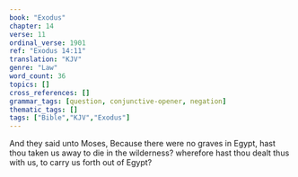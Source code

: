 ```yaml
---
book: "Exodus"
chapter: 14
verse: 11
ordinal_verse: 1901
ref: "Exodus 14:11"
translation: "KJV"
genre: "Law"
word_count: 36
topics: []
cross_references: []
grammar_tags: [question, conjunctive-opener, negation]
thematic_tags: []
tags: ["Bible","KJV","Exodus"]
---
```

And they said unto Moses, Because there were no graves in Egypt, hast thou taken us away to die in the wilderness? wherefore hast thou dealt thus with us, to carry us forth out of Egypt?
